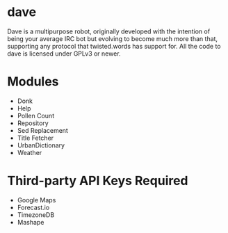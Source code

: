 # dave
Dave is a multipurpose robot, originally developed with the intention of being your average IRC bot but evolving to become much more than that, supporting any protocol that twisted.words has support for. All the code to dave is licensed under GPLv3 or newer.

# Modules
- Donk
- Help
- Pollen Count
- Repository
- Sed Replacement
- Title Fetcher
- UrbanDictionary
- Weather

# Third-party API Keys Required
- Google Maps
- Forecast.io
- TimezoneDB
- Mashape
